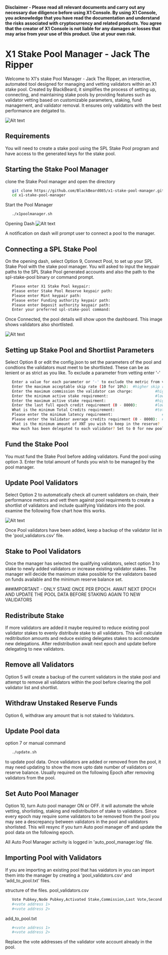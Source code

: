 **Disclaimer - Please read all relevant documents and carry out any necessary due diligence before using X1 Console. By using X1 Console, you acknowledge that you have read the documentation and understand the risks associated with cryptocurrency and related products. You agree that the creator of X1 Console is not liable for any damages or losses that may arise from your use of this product. Use at your own risk.**

# X1 Stake Pool Manager - Jack The Ripper
Welcome to X1's stake Pool Manager - Jack The Ripper, an interactive, automated tool designed for managing and vetting validators within an X1 stake pool. Created by BlackBeard, it simplifies the process of setting up, connecting, and maintaining stake pools by providing features such as validator vetting based on customizable parameters, staking, fund management, and validator removal. It ensures only validators with the best performance are delgated to.

![Alt text](https://raw.githubusercontent.com/BlackBeard085/Images/refs/heads/main/JackTheRipper.jpg)

## Requirements
You will need to create a stake pool using the SPL Stake Pool program and have access to the generated keys for the stake pool.

## Starting the Stake Pool Manager
clone the Stake Pool manager and open the directory

```bash
   git clone https://github.com/BlackBeard085/x1-stake-pool-manager.git
   cd x1-stake-pool-manager
   ```
Start the Pool Manager
```bash
   ./x1poolmanager.sh
   ```

Opening Dash
![Alt text](https://raw.githubusercontent.com/BlackBeard085/Images/refs/heads/main/NoPoolConnected.jpg)

A notification on dash will prompt user to connect a pool to the manager.

## Connecting a SPL Stake Pool

On the opening dash, select Option 9, Connect Pool, to set up your SPL Stake Pool with the stake pool manager. You will asked to input the keypair paths to the SPL Stake Pool generated accounts and also the path to the spl-stake-pool binary or command prompt. 

```bash
   Please enter X1 Stake Pool keypair:
   Please enter Stake Pool Reserve keypair path:
   Please enter Mint keypair path:
   Please enter Funding authority keypair path:
   Please enter Deposit authority keypair path:
   Enter your preferred spl-stake-pool command:
   ```

Once Connected, the pool details will show upon the dashboard. This image shows validators also shortlisted.

![Alt text](https://raw.githubusercontent.com/BlackBeard085/Images/refs/heads/main/StakePoolManagerMenu.jpg)

## Setting up Stake Pool and Shortlist Parameters
Select Option 8 or edit the config.json to set the parameters of the pool and condtions the validators must meet to be shortlisted.
These can be as lenient or as strict as you like. To exclude a parameter from vetting enter '-'

```bash
   Enter a value for each parameter or '-' to exclude the metric from vetting
   Enter the maximum acceptable skip rate (10 for 10%):  #higher skip rates will be excluded from the pool
   Enter the maximum commission the validator can charge:          #higher commisions will be excluded from the pool
   Enter the minimum active stake requirement:                     #lower stake will be excluded from the pool
   Enter the maximum active stake requirment:                      #higher stake will be excluded from the pool
   Enter the last full epoch credit requirement (0 - 8000):        #lower credits earned will be excluded
   What is the minimum Total Credits requirement:                  #total credits will enforce minimum uptime requirement
   Please enter the minimum latency requirement:                      #higher latency will be excluded
   Please enter the Validator average credits requirment (0 - 8000):  #lower average credits will be excluded.
   What is the minimum amount of XNT you wish to keep in the reserve?  #The pool will maintain this amount in the pool
   How much has been delegated to each validator? Set to 0 for new pools:  #The pool manager will decide optimal stake for validators
   ```

## Fund the Stake Pool
You must fund the Stake Pool before adding validators. Fund the pool using option 3. Enter the total amount of funds you wish to be managed by the pool manager.

## Update Pool Validators
Select Option 2 to automatically check all current validators on chain, their performance metrics and vett them against pool requirments to create a shortlist of validators and include qualifying Validators into the pool. examine the following flow chart how this works.


![Alt text](https://raw.githubusercontent.com/BlackBeard085/Images/refs/heads/main/StakepoolManagerFlowchart.jpg)

Once Pool validators have been added, keep a backup of the validator list in the 'pool_validators.csv' file.
## Stake to Pool Validators
Once the manager has selected the qualifying validators, select option 3 to stake to newly added validators or increase existing validator stakes. The manager will decide the maximum stake possible for the validators based on funds available and the minimum reserve balance set. 

###IMPORTANT - ONLY STAKE ONCE PER EPOCH. AWAIT NEXT EPOCH AND UPDATE THE POOL DATA BEFORE STAKING AGAIN TO NEW VALIDATORS

## Redistribute Stake
If more validators are added it maybe required to reduce existing pool validator stakes to evenly distribute stake to all validators. This will calculate reditribution amounts and reduce existing delegates stakes to accomodate new delegations. After redistribution await next epoch and update before delegating to new validators.

## Remove all Validators
Option 5 will create a backup of the current validators in the stake pool and attempt to remove all validators within the pool before clearing the poll validator list and shortlist.

## Withdraw Unstaked Reserve Funds
Option 6, withdraw any amount that is not staked to Validators.

## Update Pool data
option 7 or manual command
```bash
   ./update.sh
   ```
to update pool data. Once validators are added or removed from the pool, it may need updating to show the more upto date number of validators or reserve balance. Usually required on the following Epoch after removing validators from the pool.

## Set Auto Pool Manager
Option 10, turn Auto pool manager ON or OFF. it will automate the whole vetting, shorlisting, staking and redistribuiton of stake to validators. Since every epoch may require some validators to be removed from the pool you may see a descrepancy between validators in the pool and validators shorlisted. This will resync if you turn Auto pool manager off and update the pool data on the following epoch.

All Auto Pool Manager activity is logged in 'auto_pool_manager.log' file.

## Importing Pool with Validators
If you are importing an existing pool that has vaidators in you can import them into the manager by creating a 'pool_validators.csv' and 'add_to_pool.txt' files.

structure of the files.
pool_validators.csv
```bash
   Vote Pubkey,Node Pubkey,Activated Stake,Commission,Last Vote,Second Epoch Credits,Total Credits,Average Credits,Status,Skip Rate,Latency
   #<vote address 1>
   #<vote address 2>
   ```

add_to_pool.txt
```bash
   #<vote address 1>
   #<vote address 2>
   ```

Replace the vote addresses of the validator vote account already in the pool.
